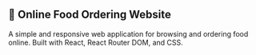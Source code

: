 ## 🥗 Online Food Ordering Website

A simple and responsive web application for browsing and ordering food online. Built with React, React Router DOM, and CSS.







